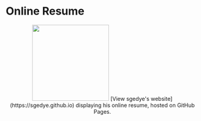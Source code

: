 # Online Resume

<div align="center">
  <img src="https://octodex.github.com/images/dunetocat.png" width="200">
  [View sgedye's website](https://sgedye.github.io) displaying his online resume, hosted on GitHub Pages.
</div>


